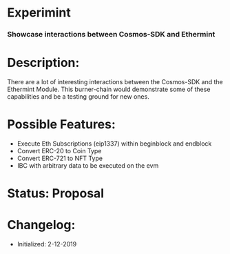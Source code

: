 # Experimint
### Showcase interactions between Cosmos-SDK and Ethermint

# Description:
There are a lot of interesting interactions between the Cosmos-SDK and the Ethermint Module. This burner-chain would demonstrate some of these capabilities and be a testing ground for new ones.

# Possible Features:
 * Execute Eth Subscriptions (eip1337) within beginblock and endblock
 * Convert ERC-20 to Coin Type
 * Convert ERC-721 to NFT Type
 * IBC with arbitrary data to be executed on the evm
 
 
# Status: Proposal
 
# Changelog:
 * Initialized: 2-12-2019
